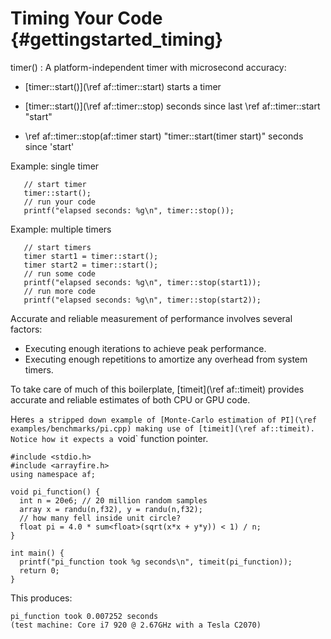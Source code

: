 Timing Your Code {#gettingstarted_timing}
================

timer() : A platform-independent timer with microsecond accuracy:
* [timer::start()](\ref af::timer::start) starts a timer

* [timer::start()](\ref af::timer::stop) seconds since last \ref af::timer::start "start"

* \ref af::timer::stop(af::timer start) "timer::start(timer start)" seconds since 'start'

Example: single timer

~~~~~~~~~~~~~~~~~~~~~~~~~~~~~~~~~~~~~~~~~~~~~~~~~~~~~~~~~~~~~~~~~~~~~~~{.cpp}
   // start timer
   timer::start();
   // run your code
   printf("elapsed seconds: %g\n", timer::stop());
~~~~~~~~~~~~~~~~~~~~~~~~~~~~~~~~~~~~~~~~~~~~~~~~~~~~~~~~~~~~~~~~~~~~~~~

Example: multiple timers

~~~~~~~~~~~~~~~~~~~~~~~~~~~~~~~~~~~~~~~~~~~~~~~~~~~~~~~~~~~~~~~~~~~~~~~{.cpp}
   // start timers
   timer start1 = timer::start();
   timer start2 = timer::start();
   // run some code
   printf("elapsed seconds: %g\n", timer::stop(start1));
   // run more code
   printf("elapsed seconds: %g\n", timer::stop(start2));
~~~~~~~~~~~~~~~~~~~~~~~~~~~~~~~~~~~~~~~~~~~~~~~~~~~~~~~~~~~~~~~~~~~~~~~

Accurate and reliable measurement of performance involves several factors:
* Executing enough iterations to achieve peak performance.
* Executing enough repetitions to amortize any overhead from system timers.

To take care of much of this boilerplate, [timeit](\ref af::timeit) provides
accurate and reliable estimates of both CPU or GPU code.

Here`s a stripped down example of
[Monte-Carlo estimation of PI](\ref examples/benchmarks/pi.cpp) making use
of [timeit](\ref af::timeit).  Notice how it expects a `void` function pointer.

~~~~~~~~~~~~~~~~~~~~~~~~~~~~~~~~~~~~~~~~~~~~~~~~~~~~~~~~~~~~~~~~~~~~~~~{.cpp}
#include <stdio.h>
#include <arrayfire.h>
using namespace af;

void pi_function() {
  int n = 20e6; // 20 million random samples
  array x = randu(n,f32), y = randu(n,f32);
  // how many fell inside unit circle?
  float pi = 4.0 * sum<float>(sqrt(x*x + y*y)) < 1) / n;
}

int main() {
  printf("pi_function took %g seconds\n", timeit(pi_function));
  return 0;
}
~~~~~~~~~~~~~~~~~~~~~~~~~~~~~~~~~~~~~~~~~~~~~~~~~~~~~~~~~~~~~~~~~~~~~~~

This produces:

	pi_function took 0.007252 seconds
	(test machine: Core i7 920 @ 2.67GHz with a Tesla C2070)
